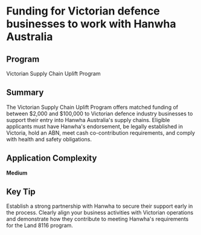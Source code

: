 # Funding for Victorian defence businesses to work with Hanwha Australia
  
## Program
Victorian Supply Chain Uplift Program

## Summary
The Victorian Supply Chain Uplift Program offers matched funding of between $2,000 and $100,000 to Victorian defence industry businesses to support their entry into Hanwha Australia's supply chains. Eligible applicants must have Hanwha's endorsement, be legally established in Victoria, hold an ABN, meet cash co-contribution requirements, and comply with health and safety obligations.

## Application Complexity
**Medium**

## Key Tip
Establish a strong partnership with Hanwha to secure their support early in the process. Clearly align your business activities with Victorian operations and demonstrate how they contribute to meeting Hanwha's requirements for the Land 8116 program.
